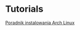 # Tutorials
[Poradnik instalowania Arch Linux](https://github.com/SynneK1337/Tutorials/blob/master/ArchLinuxInstallation.md)
